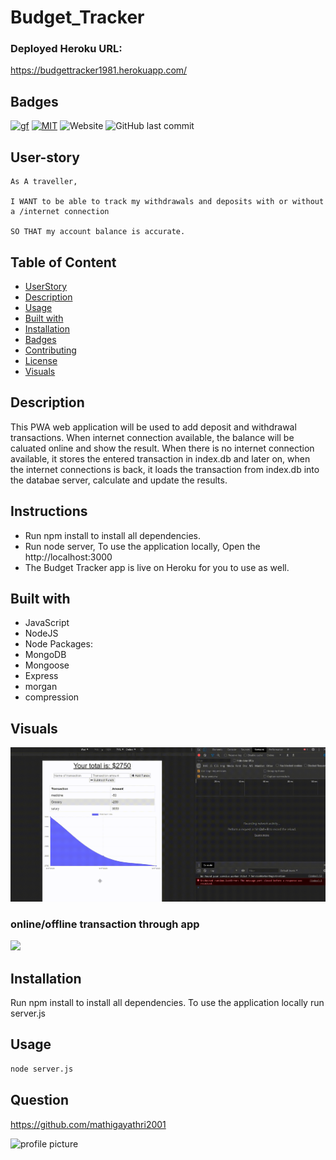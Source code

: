 # Budget_Tracker

### Deployed Heroku URL:
https://budgettracker1981.herokuapp.com/


## Badges
[![gf](https://img.shields.io/github/followers/mathigayathri2001?style=social)](https://img.shields.io/github/followers/mathigayathri2001?style=social)
[![MIT](https://img.shields.io/npm/l/isc?color=Blue&style=plastic)](https://img.shields.io/npm/l/isc?color=Blue&style=plastic)
![Website](https://img.shields.io/website?down_color=grey&down_message=down&up_color=green&up_message=up&url=https://evening-castle-66998.herokuapp.com/)
![GitHub last commit](https://img.shields.io/github/last-commit/mathigayathri2001/budget_tracker)
## User-story
```
As A traveller,

I WANT to be able to track my withdrawals and deposits with or without a /internet connection

SO THAT my account balance is accurate.
```

## Table of Content 
   * [UserStory](#Userstory)
   * [Description](#description)
   * [Usage](#usage)
   * [Built with](#built-with)
   * [Installation](#installation)
   * [Badges](#badges)
   * [Contributing](#contributing)
   * [License](#license)
   * [Visuals](#visuals)

## Description
This PWA web application will be used to add deposit and withdrawal transactions. When internet connection available, the balance
will be caluated online and show the result. When there is no internet connection available, it stores the entered transaction in index.db and later on, when the internet connections is back, it loads the transaction from index.db into the databae server, calculate and update the results.

 

## Instructions
* Run npm install to install all dependencies. 
* Run node server, To use the application locally, Open the   http://localhost:3000 
* The Budget Tracker app is live on Heroku for you to use as  well.


## Built with
* JavaScript
* NodeJS
* Node Packages:
* MongoDB
* Mongoose
* Express
* morgan
* compression



## Visuals
![](demo/demo.gif)

### online/offline transaction through app
![](demo/demo2.gif)

## Installation
Run npm install to install all dependencies. To use the application locally run server.js

## Usage
```sh
node server.js
```


## Question

https://github.com/mathigayathri2001

  <img src= "https://avatars1.githubusercontent.com/u/60233461?v=4" alt = "profile picture" width = "200"/>

 